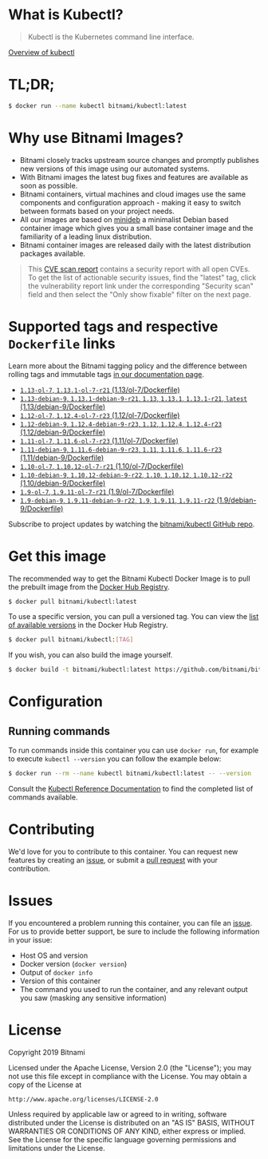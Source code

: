 
# What is Kubectl?

> Kubectl is the Kubernetes command line interface.

[Overview of kubectl](https://kubernetes.io/docs/reference/kubectl/overview/)

# TL;DR;

```bash
$ docker run --name kubectl bitnami/kubectl:latest
```

# Why use Bitnami Images?

* Bitnami closely tracks upstream source changes and promptly publishes new versions of this image using our automated systems.
* With Bitnami images the latest bug fixes and features are available as soon as possible.
* Bitnami containers, virtual machines and cloud images use the same components and configuration approach - making it easy to switch between formats based on your project needs.
* All our images are based on [minideb](https://github.com/bitnami/minideb) a minimalist Debian based container image which gives you a small base container image and the familiarity of a leading linux distribution.
* Bitnami container images are released daily with the latest distribution packages available.


> This [CVE scan report](https://quay.io/repository/bitnami/kubectl?tab=tags) contains a security report with all open CVEs. To get the list of actionable security issues, find the "latest" tag, click the vulnerability report link under the corresponding "Security scan" field and then select the "Only show fixable" filter on the next page.

# Supported tags and respective `Dockerfile` links

Learn more about the Bitnami tagging policy and the difference between rolling tags and immutable tags [in our documentation page](https://docs.bitnami.com/containers/how-to/understand-rolling-tags-containers/).


* [`1.13-ol-7`, `1.13.1-ol-7-r21` (1.13/ol-7/Dockerfile)](https://github.com/bitnami/bitnami-docker-kubectl/blob/1.13.1-ol-7-r21/1.13/ol-7/Dockerfile)
* [`1.13-debian-9`, `1.13.1-debian-9-r21`, `1.13`, `1.13.1`, `1.13.1-r21`, `latest` (1.13/debian-9/Dockerfile)](https://github.com/bitnami/bitnami-docker-kubectl/blob/1.13.1-debian-9-r21/1.13/debian-9/Dockerfile)
* [`1.12-ol-7`, `1.12.4-ol-7-r23` (1.12/ol-7/Dockerfile)](https://github.com/bitnami/bitnami-docker-kubectl/blob/1.12.4-ol-7-r23/1.12/ol-7/Dockerfile)
* [`1.12-debian-9`, `1.12.4-debian-9-r23`, `1.12`, `1.12.4`, `1.12.4-r23` (1.12/debian-9/Dockerfile)](https://github.com/bitnami/bitnami-docker-kubectl/blob/1.12.4-debian-9-r23/1.12/debian-9/Dockerfile)
* [`1.11-ol-7`, `1.11.6-ol-7-r23` (1.11/ol-7/Dockerfile)](https://github.com/bitnami/bitnami-docker-kubectl/blob/1.11.6-ol-7-r23/1.11/ol-7/Dockerfile)
* [`1.11-debian-9`, `1.11.6-debian-9-r23`, `1.11`, `1.11.6`, `1.11.6-r23` (1.11/debian-9/Dockerfile)](https://github.com/bitnami/bitnami-docker-kubectl/blob/1.11.6-debian-9-r23/1.11/debian-9/Dockerfile)
* [`1.10-ol-7`, `1.10.12-ol-7-r21` (1.10/ol-7/Dockerfile)](https://github.com/bitnami/bitnami-docker-kubectl/blob/1.10.12-ol-7-r21/1.10/ol-7/Dockerfile)
* [`1.10-debian-9`, `1.10.12-debian-9-r22`, `1.10`, `1.10.12`, `1.10.12-r22` (1.10/debian-9/Dockerfile)](https://github.com/bitnami/bitnami-docker-kubectl/blob/1.10.12-debian-9-r22/1.10/debian-9/Dockerfile)
* [`1.9-ol-7`, `1.9.11-ol-7-r21` (1.9/ol-7/Dockerfile)](https://github.com/bitnami/bitnami-docker-kubectl/blob/1.9.11-ol-7-r21/1.9/ol-7/Dockerfile)
* [`1.9-debian-9`, `1.9.11-debian-9-r22`, `1.9`, `1.9.11`, `1.9.11-r22` (1.9/debian-9/Dockerfile)](https://github.com/bitnami/bitnami-docker-kubectl/blob/1.9.11-debian-9-r22/1.9/debian-9/Dockerfile)

Subscribe to project updates by watching the [bitnami/kubectl GitHub repo](https://github.com/bitnami/bitnami-docker-kubectl).

# Get this image

The recommended way to get the Bitnami Kubectl Docker Image is to pull the prebuilt image from the [Docker Hub Registry](https://hub.docker.com/r/bitnami/kubectl).

```bash
$ docker pull bitnami/kubectl:latest
```

To use a specific version, you can pull a versioned tag. You can view the [list of available versions](https://hub.docker.com/r/bitnami/kubectl/tags/) in the Docker Hub Registry.

```bash
$ docker pull bitnami/kubectl:[TAG]
```

If you wish, you can also build the image yourself.

```bash
$ docker build -t bitnami/kubectl:latest https://github.com/bitnami/bitnami-docker-kubectl.git
```

# Configuration

## Running commands

To run commands inside this container you can use `docker run`, for example to execute `kubectl --version` you can follow the example below:

```bash
$ docker run --rm --name kubectl bitnami/kubectl:latest -- --version
```

Consult the [Kubectl Reference Documentation](https://kubernetes.io/docs/reference/generated/kubectl/kubectl-commands) to find the completed list of commands available.

# Contributing

We'd love for you to contribute to this container. You can request new features by creating an [issue](https://github.com/bitnami/bitnami-docker-kubectl/issues), or submit a [pull request](https://github.com/bitnami/bitnami-docker-kubectl/pulls) with your contribution.

# Issues

If you encountered a problem running this container, you can file an [issue](https://github.com/bitnami/bitnami-docker-kubectl/issues). For us to provide better support, be sure to include the following information in your issue:

- Host OS and version
- Docker version (`docker version`)
- Output of `docker info`
- Version of this container
- The command you used to run the container, and any relevant output you saw (masking any sensitive information)

# License

Copyright 2019 Bitnami

Licensed under the Apache License, Version 2.0 (the "License");
you may not use this file except in compliance with the License.
You may obtain a copy of the License at

    http://www.apache.org/licenses/LICENSE-2.0

Unless required by applicable law or agreed to in writing, software
distributed under the License is distributed on an "AS IS" BASIS,
WITHOUT WARRANTIES OR CONDITIONS OF ANY KIND, either express or implied.
See the License for the specific language governing permissions and
limitations under the License.
